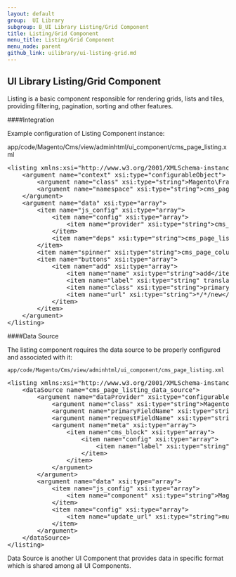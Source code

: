 ```yaml
---
layout: default
group:  UI Library
subgroup: B_UI Library Listing/Grid Component
title: Listing/Grid Component
menu_title: Listing/Grid Component
menu_node: parent
github_link: uilibrary/ui-listing-grid.md
---
```


<h2 id="listing">UI Library Listing/Grid Component</h2>

Listing is a basic component responsible for rendering grids, lists and tiles, providing filtering, pagination, sorting and other features.

####Integration

Example configuration of Listing Component instance:

app/code/Magento/Cms/view/adminhtml/ui_component/cms_page_listing.xml


<pre>
&lt;listing xmlns:xsi="http://www.w3.org/2001/XMLSchema-instance" xsi:noNamespaceSchemaLocation="../../../../Ui/etc/ui_configuration.xsd"&gt;
    &lt;argument name="context" xsi:type="configurableObject"&gt;
        &lt;argument name="class" xsi:type="string"&gt;Magento\Framework\View\Element\UiComponent\Context&lt;/argument&gt;
        &lt;argument name="namespace" xsi:type="string"&gt;cms_page_listing&lt;/argument&gt;
    &lt;/argument&gt;
    &lt;argument name="data" xsi:type="array"&gt;
        &lt;item name="js_config" xsi:type="array"&gt;
            &lt;item name="config" xsi:type="array"&gt;
                &lt;item name="provider" xsi:type="string"&gt;cms_page_listing.cms_page_listing_data_source&lt;/item&gt;
            &lt;/item&gt;
            &lt;item name="deps" xsi:type="string"&gt;cms_page_listing.cms_page_listing_data_source&lt;/item&gt;
        &lt;/item&gt;
        &lt;item name="spinner" xsi:type="string"&gt;cms_page_columns&lt;/item&gt;
        &lt;item name="buttons" xsi:type="array"&gt;
            &lt;item name="add" xsi:type="array"&gt;
                &lt;item name="name" xsi:type="string"&gt;add&lt;/item&gt;
                &lt;item name="label" xsi:type="string" translate="true"&gt;Add New Page&lt;/item&gt;
                &lt;item name="class" xsi:type="string"&gt;primary&lt;/item&gt;
                &lt;item name="url" xsi:type="string"&gt;*/*/new&lt;/item&gt;
            &lt;/item&gt;
        &lt;/item&gt;
    &lt;/argument&gt;
&lt;/listing&gt;
</pre>



####Data Source

The listing component requires the data source to be properly configured and associated with it:

`app/code/Magento/Cms/view/adminhtml/ui_component/cms_page_listing.xml`

<pre>
&lt;listing xmlns:xsi="http://www.w3.org/2001/XMLSchema-instance" xsi:noNamespaceSchemaLocation="../../../../Ui/etc/ui_configuration.xsd"&gt;
    &lt;dataSource name="cms_page_listing_data_source"&gt;
        &lt;argument name="dataProvider" xsi:type="configurableObject"&gt;
            &lt;argument name="class" xsi:type="string"&gt;Magento\Cms\Model\Page\DataProvider&lt;/argument&gt;
            &lt;argument name="primaryFieldName" xsi:type="string"&gt;block_id&lt;/argument&gt;
            &lt;argument name="requestFieldName" xsi:type="string"&gt;id&lt;/argument&gt;
            &lt;argument name="meta" xsi:type="array"&gt;
                &lt;item name="cms_block" xsi:type="array"&gt;
                    &lt;item name="config" xsi:type="array"&gt;
                        &lt;item name="label" xsi:type="string" translate="true"&gt;CMS Block&lt;/item&gt;
                    &lt;/item&gt;
                &lt;/item&gt;
            &lt;/argument&gt;
        &lt;/argument&gt;
        &lt;argument name="data" xsi:type="array"&gt;
            &lt;item name="js_config" xsi:type="array"&gt;
                &lt;item name="component" xsi:type="string"&gt;Magento_Ui/js/grid/provider&lt;/item&gt;
            &lt;/item&gt;
            &lt;item name="config" xsi:type="array"&gt;
                &lt;item name="update_url" xsi:type="string"&gt;mui/index/render&lt;/item&gt;
            &lt;/item&gt;
        &lt;/argument&gt;
    &lt;/dataSource&gt;
&lt;/listing&gt;
</pre>

Data Source is another UI Component that provides data in specific format which is shared among all UI Components.